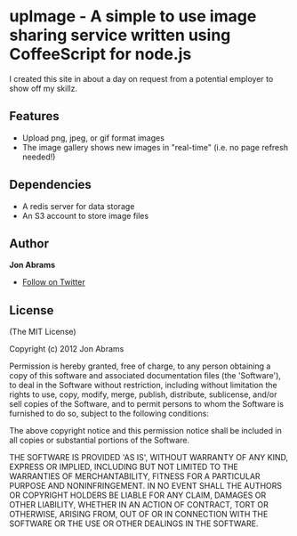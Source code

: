 upImage - A simple to use image sharing service written using CoffeeScript for node.js 
===

I created this site in about a day on request from a potential employer to show off my skillz.

## Features
- Upload png, jpeg, or gif format images
- The image gallery shows new images in "real-time" (i.e. no page refresh needed!)

## Dependencies
- A redis server for data storage
- An S3 account to store image files

## Author
**Jon Abrams**

- [Follow on Twitter](http://twitter.com/JonathanAbrams)

## License

(The MIT License)

Copyright (c) 2012 Jon Abrams

Permission is hereby granted, free of charge, to any person obtaining a copy of this software and associated documentation files (the 'Software'), to deal in the Software without restriction, including without limitation the rights to use, copy, modify, merge, publish, distribute, sublicense, and/or sell copies of the Software, and to permit persons to whom the Software is furnished to do so, subject to the following conditions:

The above copyright notice and this permission notice shall be included in all copies or substantial portions of the Software.

THE SOFTWARE IS PROVIDED 'AS IS', WITHOUT WARRANTY OF ANY KIND, EXPRESS OR IMPLIED, INCLUDING BUT NOT LIMITED TO THE WARRANTIES OF MERCHANTABILITY, FITNESS FOR A PARTICULAR PURPOSE AND NONINFRINGEMENT. IN NO EVENT SHALL THE AUTHORS OR COPYRIGHT HOLDERS BE LIABLE FOR ANY CLAIM, DAMAGES OR OTHER LIABILITY, WHETHER IN AN ACTION OF CONTRACT, TORT OR OTHERWISE, ARISING FROM, OUT OF OR IN CONNECTION WITH THE SOFTWARE OR THE USE OR OTHER DEALINGS IN THE SOFTWARE.
